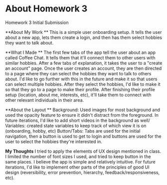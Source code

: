 # About Homework 3
Homework 3 Initial Submission

**About My Work
**
This is a simple user onboarding setup. It tells the user about a new app, lets them create a login, and then has them select hobbies they want to talk about. 

**What I Made
**
The first few tabs of the app tell the user about an app called Coffee Chat. It tells them that it'll connect them to other users with similar hobbies. After a few tabs of explanation, it takes the user to a "create an account" page. Once the user creates an account, they are then directed to a page where they can select the hobbies they want to talk to others about. I'd like to go further with this in the future and make it so that users can select multiple hobbies. After they select the hobbies, I'd like to make it so that they go to a page to make their profile. After finishing their profile setup (location, about me, interests, etc), it'll take them to connect with other relevant individuals in their area. 

**About the Layout
**
Background: Used images for most background and used the opacity feature to ensure it didn't distract from the foreground. In future iterations, I'd like to add short videos in the background as well/
Variables: created state variables to keep track of which view it is on (onboarding, hobby, etc)
Button/Tabs: Tabs are used for the initial navigation, then a button is used to get to login and buttons are used for the user to select the hobbies they're interested in. 


**My Thoughts**
I tried to apply the elements of UX design mentioned in class. I limited the number of font sizes I used, and tried to keep button in the same places. I believe the app is simple and relatively intuitive. For future iterations, I'd like to implement other parts of the principles of good UI design (reversibility, error prevention, hierarchy, feedback/responsiveness, etc). 
